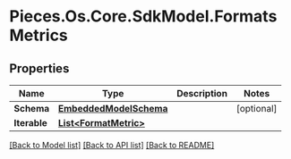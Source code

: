 # Pieces.Os.Core.SdkModel.FormatsMetrics

## Properties

Name | Type | Description | Notes
------------ | ------------- | ------------- | -------------
**Schema** | [**EmbeddedModelSchema**](EmbeddedModelSchema.md) |  | [optional] 
**Iterable** | [**List&lt;FormatMetric&gt;**](FormatMetric.md) |  | 

[[Back to Model list]](../README.md#documentation-for-models) [[Back to API list]](../README.md#documentation-for-api-endpoints) [[Back to README]](../README.md)

